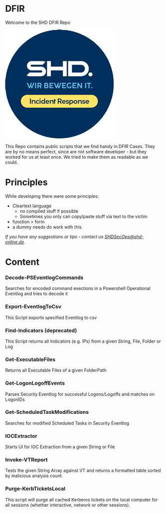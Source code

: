 # DFIR
Welcome to the SHD DFIR Repo

![SHD Logo](https://github.com/SHDSecOps/SHDSecOps/blob/main/shd-ir%20350px%20round%20trans.png)

This Repo contains public scripts that we find handy in DFIR Cases. 
They are by no means perfect, since are not software developer - but they worked for us at least once.
We tried to make them as readable as we could.

# Principles
While developing there were some principles:
- Cleartext language
  - no compiled stuff if possible
  - Sometimes you only can copy/paste stuff via text to the victim
- function > form  
- a dummy needs do work with this

*If you have any suggestions or tips - contact us SHDSecOps@shd-online.de.*

# Content
### Decode-PSEventlogCommands
Searches for encoded command exections in a Powershell Operational Eventlog and tries to decode it
### Export-EventlogToCsv
This Script exports specified Eventlog to csv
### Find-Indicators (deprecated)
This Script returns all Indicators (e.g. IPs) from a given String, File, Folder or Log
### Get-ExecutableFiles
Returns all Executable Files of a given FolderPath
### Get-LogonLogoffEvents
Parses Security Eventlog for successful Logons/Logoffs and matches on LogonIDs
### Get-ScheduledTaskModifications
Searches for modified Scheduled Tasks in Security Eventlog
### IOCExtractor
Starts UI for IOC Extraction from a given String or File
### Invoke-VTReport
Tests the given String Array against VT and returns a formatted table sorted by malicious analysis count.
### Purge-KerbTicketsLocal
This script will purge all cached Kerberos tickets on the local computer for all sessions (whether interactive, network or other sessions).



